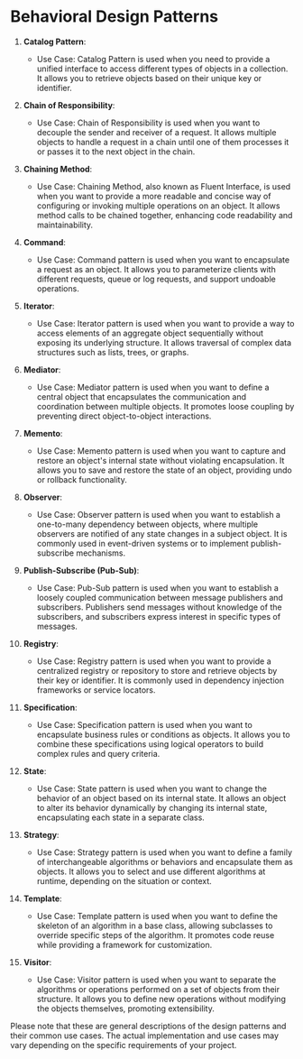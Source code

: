 
# Behavioral Design Patterns

1. **Catalog Pattern**:
    - Use Case: Catalog Pattern is used when you need to provide a unified interface to access different types of objects in a collection. It allows you to retrieve objects based on their unique key or identifier.

2. **Chain of Responsibility**:
    - Use Case: Chain of Responsibility is used when you want to decouple the sender and receiver of a request. It allows multiple objects to handle a request in a chain until one of them processes it or passes it to the next object in the chain.

3. **Chaining Method**:
    - Use Case: Chaining Method, also known as Fluent Interface, is used when you want to provide a more readable and concise way of configuring or invoking multiple operations on an object. It allows method calls to be chained together, enhancing code readability and maintainability.

4. **Command**:
    - Use Case: Command pattern is used when you want to encapsulate a request as an object. It allows you to parameterize clients with different requests, queue or log requests, and support undoable operations.

5. **Iterator**:
    - Use Case: Iterator pattern is used when you want to provide a way to access elements of an aggregate object sequentially without exposing its underlying structure. It allows traversal of complex data structures such as lists, trees, or graphs.

6. **Mediator**:
    - Use Case: Mediator pattern is used when you want to define a central object that encapsulates the communication and coordination between multiple objects. It promotes loose coupling by preventing direct object-to-object interactions.

7. **Memento**:
    - Use Case: Memento pattern is used when you want to capture and restore an object's internal state without violating encapsulation. It allows you to save and restore the state of an object, providing undo or rollback functionality.

8. **Observer**:
    - Use Case: Observer pattern is used when you want to establish a one-to-many dependency between objects, where multiple observers are notified of any state changes in a subject object. It is commonly used in event-driven systems or to implement publish-subscribe mechanisms.

9. **Publish-Subscribe (Pub-Sub)**:
    - Use Case: Pub-Sub pattern is used when you want to establish a loosely coupled communication between message publishers and subscribers. Publishers send messages without knowledge of the subscribers, and subscribers express interest in specific types of messages.

10. **Registry**:
    - Use Case: Registry pattern is used when you want to provide a centralized registry or repository to store and retrieve objects by their key or identifier. It is commonly used in dependency injection frameworks or service locators.

11. **Specification**:
    - Use Case: Specification pattern is used when you want to encapsulate business rules or conditions as objects. It allows you to combine these specifications using logical operators to build complex rules and query criteria.

12. **State**:
    - Use Case: State pattern is used when you want to change the behavior of an object based on its internal state. It allows an object to alter its behavior dynamically by changing its internal state, encapsulating each state in a separate class.

13. **Strategy**:
    - Use Case: Strategy pattern is used when you want to define a family of interchangeable algorithms or behaviors and encapsulate them as objects. It allows you to select and use different algorithms at runtime, depending on the situation or context.

14. **Template**:
    - Use Case: Template pattern is used when you want to define the skeleton of an algorithm in a base class, allowing subclasses to override specific steps of the algorithm. It promotes code reuse while providing a framework for customization.

15. **Visitor**:
    - Use Case: Visitor pattern is used when you want to separate the algorithms or operations performed on a set of objects from their structure. It allows you to define new operations without modifying the objects themselves, promoting extensibility.

Please note that these are general descriptions of the design patterns and their common use cases. The actual implementation and use cases may vary depending on the specific requirements of your project.